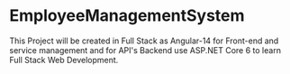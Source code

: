 # EmployeeManagementSystem
This Project will be created in Full Stack as Angular-14 for Front-end and service management and for API's Backend use ASP.NET Core 6 to learn Full Stack Web Development.
